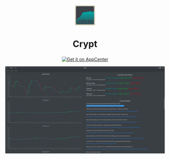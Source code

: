 <div align="center">
  <span align="center">
    <img width="64" height="64" src="https://github.com/dcharles525/crypt/blob/master/data/icons/64/com.github.dcharles525.crypt.svg" alt="Icon">
  </span>
  <h1 align="center">Crypt</h1>
  <h3 align="center"></h3>
  <a href="https://appcenter.elementary.io/com.github.dcharles525.crypt">
    <img src="https://appcenter.elementary.io/badge.svg?new" alt="Get it on AppCenter" />
  </a>
</div>

![Crypt Screenshot](https://raw.githubusercontent.com/dcharles525/crypt/master/data/screenshot.png "Crypt")
